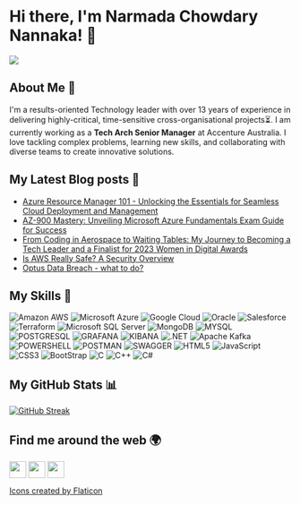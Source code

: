 # Hi there, I'm Narmada Chowdary Nannaka! 👋

<!--
**narmada-nannaka/narmada-nannaka** is a ✨ _special_ ✨ repository because its `README.md` (this file) appears on your GitHub profile.
-->
<a href="https://narmadanannaka.com/" target="blank"><img align="center" src="https://github.com/narmada-nannaka/narmada-nannaka/assets/65201911/6d4c2396-3535-4cdb-89b4-e35273dadbf9" /></a>
<!--![Banner Image]()-->

## About Me 🚀

I'm a results-oriented Technology leader with over 13 years of experience in delivering highly-critical, time-sensitive cross-organisational projects⏳. I am currently working as a **Tech Arch Senior Manager** at Accenture Australia. I love tackling complex problems, learning new skills, and collaborating with diverse teams to create innovative solutions.

## My Latest Blog posts 📕
<!-- BLOG-POST-LIST:START -->
- [Azure Resource Manager 101 - Unlocking the Essentials for Seamless Cloud Deployment and Management](https://narmadanannaka.com/azure-resource-manager-101-unlocking-the-essentials-for-seamless-cloud-deployment-and-management)
- [AZ-900 Mastery: Unveiling Microsoft Azure Fundamentals Exam Guide for Success](https://narmadanannaka.com/az-900-mastery-unveiling-microsoft-azure-fundamentals-exam-guide-for-success)
- [From Coding in Aerospace to Waiting Tables: My Journey to Becoming a Tech Leader and a Finalist for 2023 Women in Digital Awards](https://narmadanannaka.com/from-coding-in-aerospace-to-waiting-tables-my-journey-to-becoming-a-tech-leader-and-a-finalist-for-2023-women-in-digital-awards)
- [Is AWS Really Safe? A Security Overview](https://narmadanannaka.com/is-aws-really-safe-a-security-overview)
- [Optus Data Breach - what to do?](https://narmadanannaka.com/optus-data-breach-what-to-do)
<!-- BLOG-POST-LIST:END -->

## My Skills 🧠

![Amazon AWS](https://img.shields.io/badge/Amazon_AWS-FF9900?style=for-the-badge&logo=amazonaws&logoColor=white)
![Microsoft Azure](https://img.shields.io/badge/microsoft%20azure-0089D6?style=for-the-badge&logo=microsoft-azure&logoColor=white)
![Google Cloud](https://img.shields.io/badge/Google_Cloud-4285F4?style=for-the-badge&logo=google-cloud&logoColor=white)
![Oracle](https://img.shields.io/badge/Oracle-F80000?style=for-the-badge&logo=oracle&logoColor=black)
![Salesforce](https://img.shields.io/badge/Salesforce-00A1E0?style=for-the-badge&logo=Salesforce&logoColor=white)
![Terraform](https://img.shields.io/badge/Terraform-7B42BC?style=for-the-badge&logo=terraform&logoColor=white)
![Microsoft SQL Server](https://img.shields.io/badge/Microsoft%20SQL%20Server-CC2927?style=for-the-badge&logo=microsoft%20sql%20server&logoColor=white)
![MongoDB](https://img.shields.io/badge/MongoDB-4EA94B?style=for-the-badge&logo=mongodb&logoColor=white)
![MYSQL](https://img.shields.io/badge/MySQL-005C84?style=for-the-badge&logo=mysql&logoColor=white)
![POSTGRESQL](https://img.shields.io/badge/PostgreSQL-316192?style=for-the-badge&logo=postgresql&logoColor=white)
![GRAFANA](https://img.shields.io/badge/Grafana-F2F4F9?style=for-the-badge&logo=grafana&logoColor=orange&labelColor=F2F4F9)
![KIBANA](https://img.shields.io/badge/Kibana-005571?style=for-the-badge&logo=Kibana&logoColor=white)
![.NET](https://img.shields.io/badge/.NET-512BD4?style=for-the-badge&logo=dotnet&logoColor=white)
![Apache Kafka](https://img.shields.io/badge/Apache_Kafka-231F20?style=for-the-badge&logo=apache-kafka&logoColor=white)
![POWERSHELL](https://img.shields.io/badge/powershell-5391FE?style=for-the-badge&logo=powershell&logoColor=white)
![POSTMAN](https://img.shields.io/badge/Postman-FF6C37?style=for-the-badge&logo=Postman&logoColor=white)
![SWAGGER](https://img.shields.io/badge/Swagger-85EA2D?style=for-the-badge&logo=Swagger&logoColor=white)
![HTML5](https://img.shields.io/badge/HTML5-E34F26?style=for-the-badge&logo=html5&logoColor=white)
![JavaScript](https://img.shields.io/badge/-JavaScript-F7DF1E?style=flat-square&logo=javascript&logoColor=black)
![CSS3](https://img.shields.io/badge/CSS3-1572B6?style=for-the-badge&logo=css3&logoColor=white)
![BootStrap](https://img.shields.io/badge/Bootstrap-563D7C?style=for-the-badge&logo=bootstrap&logoColor=white)
![C](https://img.shields.io/badge/C-00599C?style=for-the-badge&logo=c&logoColor=white)
![C++](https://img.shields.io/badge/C%2B%2B-00599C?style=for-the-badge&logo=c%2B%2B&logoColor=white)
![C#](https://img.shields.io/badge/C%23-239120?style=for-the-badge&logo=csharp&logoColor=white)

## My GitHub Stats 📊

[![GitHub Streak](https://github-readme-streak-stats.herokuapp.com?user=narmada-nannaka&theme=neon-palenight&hide_border=false&mode=weekly&card_width=960)](https://git.io/streak-stats)

## Find me around the web 🌍
<a href="https://narmadanannaka.com/" target="blank"><img height="30" width="30" align="center" src="https://github.com/narmada-nannaka/narmada-nannaka/assets/65201911/1205260a-0a39-4a6d-bdb4-9781284cd103" /></a>
<a href="https://www.linkedin.com/in/narmada-nannaka/" target="blank"><img height="30" width="30" align="center" src="https://github.com/narmada-nannaka/narmada-nannaka/assets/65201911/25916c27-efe2-4ef3-97c1-a9d6ca75b7fb" /></a>
<a href="https://twitter.com/narmada_nannaka" target="blank"><img height="30" width="30" align="center" src="https://github.com/narmada-nannaka/narmada-nannaka/assets/65201911/5a2d8843-0abc-4423-bd3b-4fbcdcb809f2"/></a>

<a href="https://www.flaticon.com/free-icons" title="Social icons">Icons created by Flaticon</a>

